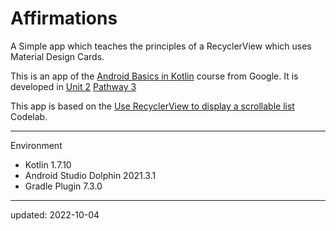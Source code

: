 # Affirmations

A Simple app which teaches the principles of a RecyclerView which uses Material Design Cards.

This is an app of the [Android Basics in Kotlin] course from Google. It is developed in [Unit 2] [Pathway 3]

This app is based on the [Use RecyclerView to display a scrollable list] Codelab.

[Android Basics in Kotlin]: https://developer.android.com/courses/android-basics-kotlin/course
[Unit 2]: https://developer.android.com/courses/android-basics-kotlin/unit-1
[Pathway 3]: https://developer.android.com/courses/pathways/android-basics-kotlin-unit-2-pathway-3
[Use RecyclerView to display a scrollable list]: https://developer.android.com/codelabs/basic-android-kotlin-training-recyclerview-scrollable-list

----

Environment

- Kotlin 1.7.10
- Android Studio Dolphin 2021.3.1
- Gradle Plugin 7.3.0

----

updated: 2022-10-04